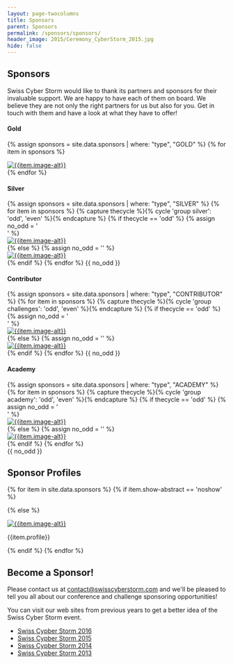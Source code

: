 ```yaml
---
layout: page-twocolumns
title: Sponsors
parent: Sponsors
permalink: /sponsors/sponsors/
header_image: 2015/Ceremony_CyberStorm_2015.jpg
hide: false
---
```


<article>
<h2>Sponsors</h2>
<p>Swiss Cyber Storm would like to thank its partners and sponsors for their invaluable support. We are happy to have each of them on board. We believe they are not only the right partners for us but also for you. 
Get in touch with them and have a look at what they have to offer!</p>

 <div class="row">
  <div id="equalheight">
  
   <div class="col-lg-4 col-sm-6 col-xs-10 col-eq-padding"> 
    <div class="row">
     <div class="col-xs-12">
       <h4>Gold</h4>
     </div>
    </div>

{% assign sponsors = site.data.sponsors | where: "type", "GOLD" %}
{% for item in sponsors %}
    <div class="row">
     <div class="col-xs-12">
      <div class="sponsor-img" style="max-width: {{item.max-width}}">
       <a href="{{item.www}}" target="_blank">
        <img class="svg" src="{{item.image}}" alt="{{item.image-alt}}">
       </a>
      </div>
     </div>
    </div>
{% endfor %}
   </div> 

<!--   <div class="col-lg-1 col-xs-0 col-eq-padding"> 
   </div>
-->

   <div class="col-lg-8 col-xs-10 col-eq-padding"> 
    <div class="row">
     <div class="col-xs-12">
      <h4>Silver</h4>
     </div>
    </div>
{% assign sponsors = site.data.sponsors | where: "type", "SILVER" %}
{% for item in sponsors %}
  {% capture thecycle %}{% cycle 'group silver': 'odd', 'even' %}{% endcapture %}
  {% if thecycle == 'odd' %}
    {% assign no_odd = '</div></div>' %} 
    <div class="row">
     <div id="equalheight">
      <div class="col-lg-6 col-sm-6 col-xs-12 col-eq-padding">
       <div class="sponsor-img" style="max-width: {{item.max-width}}">
        <a href="{{item.www}}" target ="_blank">
         <img class="svg" src="{{item.image}}" alt="{{item.image-alt}}">
        </a>
       </div>
      </div>
  {% else %}
    {% assign no_odd = '' %} 
      <div class="col-lg-6 col-sm-6 col-xs-12 col-eq-padding">
       <div class="sponsor-img" style="max-width: {{item.max-width}}">
        <a href="{{item.www}}" target ="_blank">
         <img class="svg" src="{{item.image}}" alt="{{item.image-alt}}">
        </a>
       </div>
      </div>
     </div>
    </div>
  {% endif %}
{% endfor %}
    {{ no_odd }}
   </div>

<!--
   
  <div class="col-xs-12 col-eq-padding"> 
    <div class="row">
     <div class="col-xs-12">
      <h4>Bronze</h4>
     </div>
    </div>
{% assign sponsors = site.data.sponsors | where: "type", "BRONZE" %}
{% for item in sponsors %}
  {% capture thecycle %}{% cycle 'group bronze': 'odd', 'even' %}{% endcapture %}
  {% if thecycle == 'odd' %}
    {% assign no_odd = '</div></div>' %} 
    <div class="row">
     <div id="equalheight">
      <div class="col-lg-3 col-sm-4 col-xs-6 col-eq-padding">
       <div class="sponsor-img" style="max-width: {{item.max-width}}">
        <a href="{{item.www}}" target ="_blank">
         <img class="svg" src="{{item.image}}" alt="{{item.image-alt}}">
        </a>
       </div>
      </div>
  {% else %}
    {% assign no_odd = '' %} 
      <div class="col-lg-3 col-sm-4 col-xs-6 col-eq-padding">
       <div class="sponsor-img" style="max-width: {{item.max-width}}">
        <a href="{{item.www}}" target ="_blank">
         <img class="svg" src="{{item.image}}" alt="{{item.image-alt}}">
        </a>
       </div>
      </div>
     </div>
    </div>
  {% endif %}
{% endfor %}
    {{ no_odd }}
   </div>
-->

  <div class="col-xs-12 col-eq-padding"> 
    <div class="row">
     <div class="col-xs-12">
      <h4>Contributor</h4>
     </div>
    </div>
{% assign sponsors = site.data.sponsors | where: "type", "CONTRIBUTOR" %}
{% for item in sponsors %}
  {% capture thecycle %}{% cycle 'group challenges': 'odd', 'even' %}{% endcapture %}
  {% if thecycle == 'odd' %}
    {% assign no_odd = '</div></div>' %} 
    <div class="row">
     <div id="equalheight">
      <div class="col-lg-3 col-sm-4 col-xs-7 col-eq-padding">
       <div class="sponsor-img" style="max-width: {{item.max-width}}">
        <a href="{{item.www}}" target ="_blank">
         <img class="svg" src="{{item.image}}" alt="{{item.image-alt}}">
        </a>
       </div>
      </div>
  {% else %}
    {% assign no_odd = '' %} 
      <div class="col-lg-3 col-sm-4 col-xs-7 col-eq-padding">
       <div class="sponsor-img" style="max-width: {{item.max-width}}">
        <a href="{{item.www}}" target ="_blank">
         <img class="svg" src="{{item.image}}" alt="{{item.image-alt}}">
        </a>
       </div>
      </div>
     </div>
    </div>
  {% endif %}
{% endfor %}
    {{ no_odd }}
   </div>


  <div class="col-xs-12 col-eq-padding"> 
    <div class="row">
     <div class="col-xs-12">
      <h4>Academy</h4>
     </div>
    </div>
{% assign sponsors = site.data.sponsors | where: "type", "ACADEMY" %}
    <div class="row">
     <div id="equalheight">
{% for item in sponsors %}
  {% capture thecycle %}{% cycle 'group academy': 'odd', 'even' %}{% endcapture %}
  {% if thecycle == 'odd' %}
    {% assign no_odd = '</div></div>' %} 
      <div class="col-lg-3 col-sm-4 col-xs-7 col-eq-padding">
       <div class="sponsor-img" style="max-width: {{item.max-width}}">
        <a href="{{item.www}}" target ="_blank">
         <img class="svg" src="{{item.image}}" alt="{{item.image-alt}}">
        </a>
       </div>
      </div>
  {% else %}
    {% assign no_odd = '' %} 
      <div class="col-lg-3 col-sm-4 col-xs-7 col-eq-padding">
       <div class="sponsor-img" style="max-width: {{item.max-width}}">
        <a href="{{item.www}}" target ="_blank">
         <img class="svg" src="{{item.image}}" alt="{{item.image-alt}}">
        </a>
       </div>
      </div>
  {% endif %}
{% endfor %}
     </div>
    </div>
    {{ no_odd }}
   </div>


 <div class="row verticalspaceing"></div>


<div class="row">
 <div class="col-xs-12">
  <h2>Sponsor Profiles</h2>
 </div>
</div>

{% for item in site.data.sponsors %}
{% if item.show-abstract == 'noshow' %}

{% else %}
<div class="row">
 <div class="col-lg-12 col-md-12">
  <div class="row">
   <div class="col-sm-3 col-xs-6">
    <div class="sponsor-img" style="max-width: {{item.max-width}}">
     <a href="{{item.www}}" target ="_blank">
      <img class="svg" src="{{item.image}}" alt="{{item.image-alt}}">
     </a>
    </div>
   </div>
   <div class="col-sm-9 col-xs-12">
    <p>
     {{item.profile}}
    </p>
   </div>
  </div>
 </div>
</div>
{% endif %}
{% endfor %}

<h2>Become a Sponsor!</h2>
<p>Please contact us at 
<a href="mailto:contact@swisscyberstorm.com" target="_blank">contact@swisscyberstorm.com</a>
and we'll be pleased to tell you all about our conference and challenge sponsoring opportunities!

You can visit our web sites from previous years to get a better idea of the Swiss Cyber Storm event. </p>
<ul class="fa-ul">
  <li><i class="fa-li fa fa-external-link"></i><a href="http://2016.swisscyberstorm.com/" target="_blank"> Swiss Cypber Storm 2016</a></li>
  <li><i class="fa-li fa fa-external-link"></i><a href="http://2015.swisscyberstorm.com/" target="_blank"> Swiss Cypber Storm 2015</a></li>
  <li><i class="fa-li fa fa-external-link"></i><a href="http://2014.swisscyberstorm.com/" target="_blank"> Swiss Cypber Storm 2014</a></li>
  <li><i class="fa-li fa fa-external-link"></i><a href="http://2013.swisscyberstorm.com/" target="_blank"> Swiss Cypber Storm 2013</a></li>
</ul>

</article>
